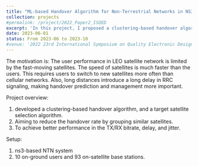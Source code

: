 ```yaml
---
title: "ML-based Handover Algorithm for Non-Terrestrial Networks in NS3"
collection: projects
#permalink: /project/2022_Paper2_ISQED
excerpt: 'In this project, I proposed a clustering-based handover algorithm for an LEO satellite network using the NS3 simulator.'
date: 2023-06-01
status: From 2023-06 to 2023-10
#venue: '2022 23rd International Symposium on Quality Electronic Design (ISQED)'
---
```



The motivation is: 
The user performance in LEO satellite network is limited by the fast-moving satellites. 
The speed of satellites is much faster than the users. This requires users to switch to new satellites more often than cellular networks.
Also, long distances introduce a long delay in RRC signaling, making handover prediction and management more important.

Project overview:
1. developed a clustering-based handover algorithm, and a target satellite selection algorithm.
2. Aiming to reduce the handover rate by grouping similar satellites.
3. To achieve better performance in the TX/RX bitrate, delay, and jitter.

Setup: 
1. ns3-based NTN system
2. 10 on-ground users and 93 on-satellite base stations.
